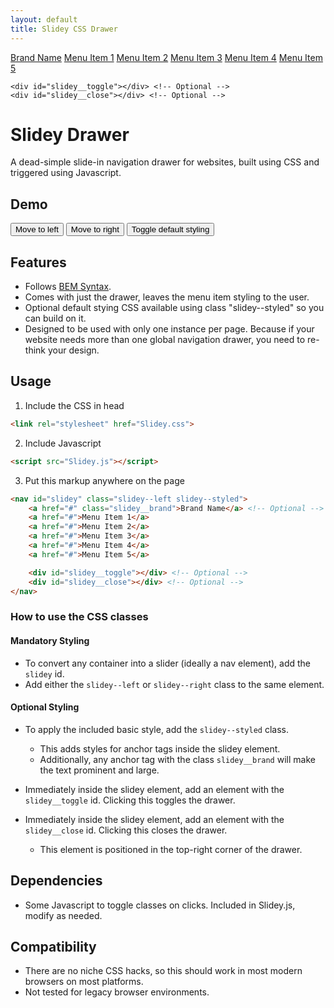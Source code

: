 ```yaml
---
layout: default
title: Slidey CSS Drawer
---
```


<link rel="stylesheet" href="Slidey.css">

<nav id="slidey" class="slidey--left slidey--styled">
    <a href="#" class="slidey__brand">Brand Name</a> <!-- Optional -->
    <a href="#">Menu Item 1</a>
    <a href="#">Menu Item 2</a>
    <a href="#">Menu Item 3</a>
    <a href="#">Menu Item 4</a>
    <a href="#">Menu Item 5</a>

    <div id="slidey__toggle"></div> <!-- Optional -->
    <div id="slidey__close"></div> <!-- Optional -->
</nav>

# Slidey Drawer

A dead-simple slide-in navigation drawer for websites, built using CSS and triggered using Javascript.

## Demo

<script type="text/javascript">
    function moveToLeft() {
        document.getElementById('slidey').classList.remove('slidey--right').add('slidey--left');
    }
    function moveToRight() {
        document.getElementById('slidey').classList.remove('slidey--left').add('slidey--right');
    }
    function toggleDefaultStyle() {
        document.getElementById('slidey').classList.toggle('slidey--styled');
    }
</script>
<button onclick="moveToLeft">Move to left</button>
<button onclick="moveToRight">Move to right</button>
<button onclick="toggleDefaultStyle">Toggle default styling</button>

## Features

- Follows [BEM Syntax](https://css-tricks.com/bem-101).
- Comes with just the drawer, leaves the menu item styling to the user.
- Optional default stying CSS available using class "slidey--styled" so you can build on it.
- Designed to be used with only one instance per page. Because if your website needs more than one global navigation drawer, you need to re-think your design.

## Usage

1. Include the CSS in head
```html
<link rel="stylesheet" href="Slidey.css">
```

2. Include Javascript
```html
<script src="Slidey.js"></script>
```

3. Put this markup anywhere on the page

```html
<nav id="slidey" class="slidey--left slidey--styled">
    <a href="#" class="slidey__brand">Brand Name</a> <!-- Optional -->
    <a href="#">Menu Item 1</a>
    <a href="#">Menu Item 2</a>
    <a href="#">Menu Item 3</a>
    <a href="#">Menu Item 4</a>
    <a href="#">Menu Item 5</a>

    <div id="slidey__toggle"></div> <!-- Optional -->
    <div id="slidey__close"></div> <!-- Optional -->
</nav>
```

### How to use the CSS classes

#### Mandatory Styling

- To convert any container into a slider (ideally a nav element), add the ```slidey``` id.
- Add either the ```slidey--left``` or ```slidey--right``` class to the same element.

#### Optional Styling

- To apply the included basic style, add the ```slidey--styled``` class.
  - This adds styles for anchor tags inside the slidey element.
  - Additionally, any anchor tag with the class ```slidey__brand``` will make the text prominent and large.

- Immediately inside the slidey element, add an element with the ```slidey__toggle``` id. Clicking this toggles the drawer.
- Immediately inside the slidey element, add an element with the ```slidey__close``` id. Clicking this closes the drawer.
  - This element is positioned in the top-right corner of the drawer.

## Dependencies

- Some Javascript to toggle classes on clicks. Included in Slidey.js, modify as needed.

## Compatibility

- There are no niche CSS hacks, so this should work in most modern browsers on most platforms.
- Not tested for legacy browser environments.

<script src="Slidey.js"></script>
